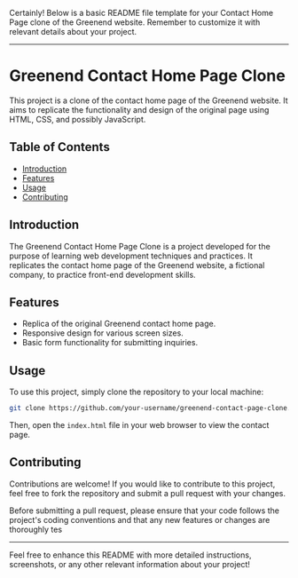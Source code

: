 Certainly! Below is a basic README file template for your Contact Home Page clone of the Greenend website. Remember to customize it with relevant details about your project.

---

# Greenend Contact Home Page Clone

This project is a clone of the contact home page of the Greenend website. It aims to replicate the functionality and design of the original page using HTML, CSS, and possibly JavaScript.

## Table of Contents

- [Introduction](#introduction)
- [Features](#features)
- [Usage](#usage)
- [Contributing](#contributing)


## Introduction

The Greenend Contact Home Page Clone is a project developed for the purpose of learning web development techniques and practices. It replicates the contact home page of the Greenend website, a fictional company, to practice front-end development skills.

## Features

- Replica of the original Greenend contact home page.
- Responsive design for various screen sizes.
- Basic form functionality for submitting inquiries.

## Usage

To use this project, simply clone the repository to your local machine:

```bash
git clone https://github.com/your-username/greenend-contact-page-clone.git
```

Then, open the `index.html` file in your web browser to view the contact page.

## Contributing

Contributions are welcome! If you would like to contribute to this project, feel free to fork the repository and submit a pull request with your changes.

Before submitting a pull request, please ensure that your code follows the project's coding conventions and that any new features or changes are thoroughly tes

---

Feel free to enhance this README with more detailed instructions, screenshots, or any other relevant information about your project!
